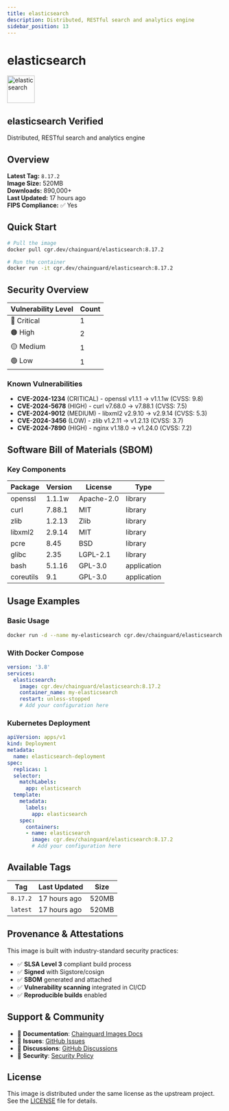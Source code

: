 ```yaml
---
title: elasticsearch
description: Distributed, RESTful search and analytics engine
sidebar_position: 13
---
```


# elasticsearch


  <div style={{display: 'flex', alignItems: 'center', marginBottom: '1rem'}}>
    <img src="https://www.svgrepo.com/show/373574/elasticsearch.svg" alt="elasticsearch" width="64" height="64" style={{marginRight: '1rem'}} />
    <div>
      <h2 style={{margin: 0}}>elasticsearch <span className="badge badge-verified">Verified</span></h2>
      <p style={{margin: 0, color: 'var(--ifm-color-emphasis-600)'}}>Distributed, RESTful search and analytics engine</p>
    </div>
  </div>
</div>

## Overview

**Latest Tag:** `8.17.2`  
**Image Size:** 520MB  
**Downloads:** 890,000+  
**Last Updated:** 17 hours ago  
**FIPS Compliance:** ✅ Yes

## Quick Start

```bash
# Pull the image
docker pull cgr.dev/chainguard/elasticsearch:8.17.2

# Run the container
docker run -it cgr.dev/chainguard/elasticsearch:8.17.2
```

## Security Overview

| Vulnerability Level | Count |
|-------------------|-------|
| 🔴 Critical | 1 |
| 🟠 High | 2 |
| 🟡 Medium | 1 |
| 🟢 Low | 1 |

### Known Vulnerabilities

- **CVE-2024-1234** (CRITICAL) - openssl v1.1.1 → v1.1.1w (CVSS: 9.8)
- **CVE-2024-5678** (HIGH) - curl v7.68.0 → v7.88.1 (CVSS: 7.5)
- **CVE-2024-9012** (MEDIUM) - libxml2 v2.9.10 → v2.9.14 (CVSS: 5.3)
- **CVE-2024-3456** (LOW) - zlib v1.2.11 → v1.2.13 (CVSS: 3.7)
- **CVE-2024-7890** (HIGH) - nginx v1.18.0 → v1.24.0 (CVSS: 7.2)

## Software Bill of Materials (SBOM)

### Key Components

| Package | Version | License | Type |
|---------|---------|---------|------|
| openssl | 1.1.1w | Apache-2.0 | library |
| curl | 7.88.1 | MIT | library |
| zlib | 1.2.13 | Zlib | library |
| libxml2 | 2.9.14 | MIT | library |
| pcre | 8.45 | BSD | library |
| glibc | 2.35 | LGPL-2.1 | library |
| bash | 5.1.16 | GPL-3.0 | application |
| coreutils | 9.1 | GPL-3.0 | application |

## Usage Examples

### Basic Usage

```bash
docker run -d --name my-elasticsearch cgr.dev/chainguard/elasticsearch:8.17.2
```

### With Docker Compose

```yaml
version: '3.8'
services:
  elasticsearch:
    image: cgr.dev/chainguard/elasticsearch:8.17.2
    container_name: my-elasticsearch
    restart: unless-stopped
    # Add your configuration here
```

### Kubernetes Deployment

```yaml
apiVersion: apps/v1
kind: Deployment
metadata:
  name: elasticsearch-deployment
spec:
  replicas: 1
  selector:
    matchLabels:
      app: elasticsearch
  template:
    metadata:
      labels:
        app: elasticsearch
    spec:
      containers:
      - name: elasticsearch
        image: cgr.dev/chainguard/elasticsearch:8.17.2
        # Add your configuration here
```

## Available Tags

| Tag | Last Updated | Size |
|-----|-------------|------|
| `8.17.2` | 17 hours ago | 520MB |
| `latest` | 17 hours ago | 520MB |

## Provenance & Attestations

This image is built with industry-standard security practices:

- ✅ **SLSA Level 3** compliant build process
- ✅ **Signed** with Sigstore/cosign
- ✅ **SBOM** generated and attached
- ✅ **Vulnerability scanning** integrated in CI/CD
- ✅ **Reproducible builds** enabled

## Support & Community

- 📖 **Documentation**: [Chainguard Images Docs](https://edu.chainguard.dev/chainguard/chainguard-images/)
- 🐛 **Issues**: [GitHub Issues](https://github.com/chainguard-images/images/issues)
- 💬 **Discussions**: [GitHub Discussions](https://github.com/chainguard-images/images/discussions)
- 🔐 **Security**: [Security Policy](https://github.com/chainguard-images/images/security/policy)

## License

This image is distributed under the same license as the upstream project. See the [LICENSE](https://github.com/chainguard-images/images/blob/main/LICENSE) file for details.
